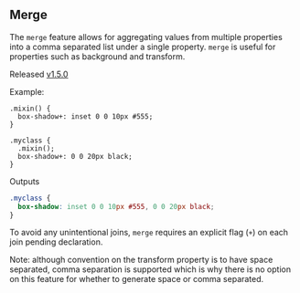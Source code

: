 ## Merge

The `merge` feature allows for aggregating values from multiple properties into a comma separated list under a single property. `merge` is useful for properties such as background and transform.

Released [v1.5.0](https://github.com/less/less.js/blob/master/CHANGELOG.md)

Example:

```less
.mixin() {
  box-shadow+: inset 0 0 10px #555;
}

.myclass {
  .mixin();
  box-shadow+: 0 0 20px black;
}
```
Outputs
```css
.myclass {
  box-shadow: inset 0 0 10px #555, 0 0 20px black;
}
```

To avoid any unintentional joins, `merge` requires an explicit flag (`+`) on each join pending declaration.

Note: although convention on the transform property is to have space separated, comma separation is supported which is why there is no option on this feature for whether to generate space or comma separated.
